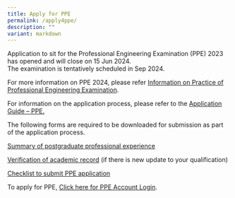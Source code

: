 ```yaml
---
title: Apply for PPE
permalink: /apply4ppe/
description: ""
variant: markdown
---
```

Application to sit for the Professional Engineering Examination (PPE) 2023 has opened and will close on 15 Jun 2024.  
The examination is tentatively scheduled in Sep 2024.

For more information on PPE 2024, please refer [Information on Practice of Professional Engineering Examination](/files/Downloads/Info%20on%20Exams/PPE_2024.pdf).

For information on the application process, please refer to the [Application Guide – PPE.](/files/Downloads/Application_Guide_for_PPE_2024.pdf)

The following forms are required to be downloaded for submission as part of the application process.

[Summary of postgraduate professional experience](https://go.gov.sg/4xk1op)

[Verification of academic record](https://go.gov.sg/5i0f50) (if there is new update to your qualification)

[Checklist to submit PPE application](/files/Downloads/Checklist_for_PPE_application.pdf)


To apply for PPE, [Click here for PPE Account Login](https://www.peb.gov.sg/login_can.aspx).